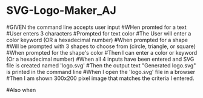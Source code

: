 # SVG-Logo-Maker_AJ

#GIVEN the command line accepts user input
#WHen promted for a text
#User enters 3 characters
#Prompted for text color
#The User will enter a color keyword (OR a hexadecimal number)
#When prompted for a shape
#Will be prompted with 3 shapes to choose from (circle, triangle, or square)
#When prompted for the shape's color
#Then I can enter a color or keyword (Or a hexadecimal number)
#When all 4 inputs have been entered and SVG file is created named 'logo.svg'
#Then the output text "Generated logo.svg" is printed in the command line
#When I open the 'logo.svg' file in a browser
#Then I am shown 300x200 pixel image that matches the criteria I entered.


#Also when 